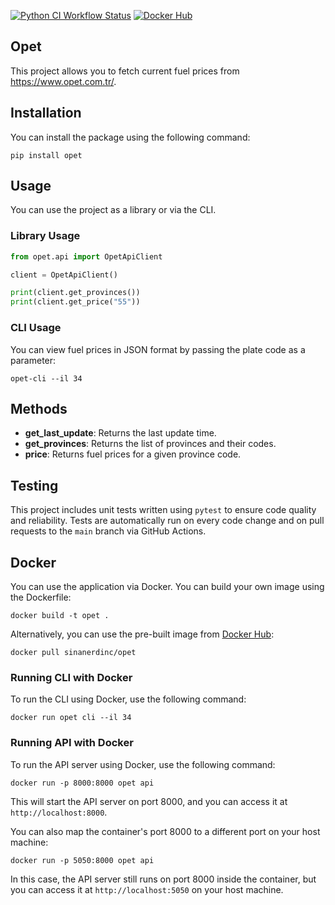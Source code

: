 [![Python CI Workflow Status](https://github.com/sinanerdinc/opet/actions/workflows/ci.yml/badge.svg)](https://github.com/sinanerdinc/opet/actions/workflows/ci.yml)
[![Docker Hub](https://img.shields.io/docker/pulls/sinanerdinc/opet.svg)](https://hub.docker.com/r/sinanerdinc/opet)

## Opet
This project allows you to fetch current fuel prices from https://www.opet.com.tr/.

## Installation
You can install the package using the following command:
```
pip install opet
```

## Usage
You can use the project as a library or via the CLI.

### Library Usage
```python
from opet.api import OpetApiClient

client = OpetApiClient()

print(client.get_provinces())
print(client.get_price("55"))
```

### CLI Usage
You can view fuel prices in JSON format by passing the plate code as a parameter:
```
opet-cli --il 34
```

## Methods
- **get_last_update**: Returns the last update time.
- **get_provinces**: Returns the list of provinces and their codes.
- **price**: Returns fuel prices for a given province code.

## Testing
This project includes unit tests written using `pytest` to ensure code quality and reliability. Tests are automatically run on every code change and on pull requests to the `main` branch via GitHub Actions.

## Docker
You can use the application via Docker. You can build your own image using the Dockerfile:
```
docker build -t opet .
```

Alternatively, you can use the pre-built image from [Docker Hub](https://hub.docker.com/r/sinanerdinc/opet):
```
docker pull sinanerdinc/opet
```

### Running CLI with Docker
To run the CLI using Docker, use the following command:
```
docker run opet cli --il 34
```

### Running API with Docker
To run the API server using Docker, use the following command:
```
docker run -p 8000:8000 opet api
```

This will start the API server on port 8000, and you can access it at `http://localhost:8000`.

You can also map the container's port 8000 to a different port on your host machine:
```
docker run -p 5050:8000 opet api
```
In this case, the API server still runs on port 8000 inside the container, but you can access it at `http://localhost:5050` on your host machine.